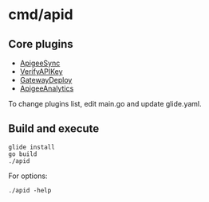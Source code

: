 # cmd/apid 

## Core plugins
* [ApigeeSync](https://github.com/30x/apidApigeeSync)
* [VerifyAPIKey](https://github.com/30x/apidVerifyApiKey)
* [GatewayDeploy](https://github.com/30x/apidGatewayDeploy)
* [ApigeeAnalytics](https://github.com/30x/apidAnalytics)

To change plugins list, edit main.go and update glide.yaml.

## Build and execute

    glide install
    go build
    ./apid

For options:

    ./apid -help
